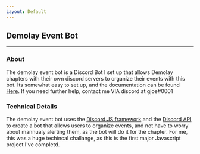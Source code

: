 ```yaml
---
Layout: Default
---
```

## Demolay Event Bot
---
### About
The demolay event bot is a Discord Bot I set up that allows Demolay chapters with their own discord servers to organize their events with this bot. Its somewhat easy to set up, and the documentation can be found [Here](https://1drv.ms/w/s!ArXnJdAp_FG1hvRZzKuX1keBNcthzA?e=5zOn43). If you need further help, contact me VIA discord at gjoe#0001

### Technical Details
The demolay event bot uses the [Discord.JS framework](https://discord.js.org/#/) and the [Discord API](https://discord.com/developers/docs/intro) to create a bot that allows users to organize events, and not have to worry about mannualy alerting them, as the bot will do it for the chapter. For me, this was a huge techincal challange, as this is the first major Javascript project I've completd. 





<link rel="stylesheet" href="./index.css/"/>